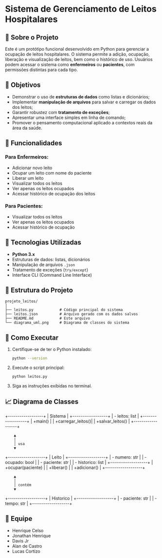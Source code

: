 # Sistema de Gerenciamento de Leitos Hospitalares

## 🏥 Sobre o Projeto

Este é um protótipo funcional desenvolvido em Python para gerenciar a ocupação de leitos hospitalares. O sistema permite a adição, ocupação, liberação e visualização de leitos, bem como o histórico de uso. Usuários podem acessar o sistema como **enfermeiros** ou **pacientes**, com permissões distintas para cada tipo.

## 🎯 Objetivos

- Demonstrar o uso de **estruturas de dados** como listas e dicionários;
- Implementar **manipulação de arquivos** para salvar e carregar os dados dos leitos;
- Garantir robustez com **tratamento de exceções**;
- Apresentar uma interface simples em linha de comando;
- Promover o pensamento computacional aplicado a contextos reais da área da saúde.

## 🧩 Funcionalidades

### Para Enfermeiros:
- Adicionar novo leito
- Ocupar um leito com nome do paciente
- Liberar um leito
- Visualizar todos os leitos
- Ver apenas os leitos ocupados
- Acessar histórico de ocupação dos leitos

### Para Pacientes:
- Visualizar todos os leitos
- Ver apenas os leitos ocupados
- Acessar histórico de ocupação

## 🧠 Tecnologias Utilizadas

- **Python 3.x**
- Estruturas de dados: listas, dicionários
- Manipulação de arquivos `.json`
- Tratamento de exceções (`try/except`)
- Interface CLI (Command Line Interface)

## 📂 Estrutura do Projeto

```
projeto_leitos/
│
├── leitos.py            # Código principal do sistema
├── leitos.json          # Arquivo gerado com os dados salvos
├── README.md            # Este arquivo
└── diagrama_uml.png     # Diagrama de classes do sistema
```

## 📌 Como Executar

1. Certifique-se de ter o Python instalado:
   ```bash
   python --version
   ```

2. Execute o script principal:
   ```bash
   python leitos.py
   ```

3. Siga as instruções exibidas no terminal.

## 📈 Diagrama de Classes
+------------------+
|     Sistema      |
+------------------+
| - leitos: list   |
+------------------+
| +main()          |
| +carregar_leitos()|
| +salvar_leitos()  |
+------------------+

        ▲
        │
        │ usa
        ▼

+-------------------+
|     Leito         |
+-------------------+
| - numero: str     |
| - ocupado: bool   |
| - paciente: str   |
| - historico: list |
+-------------------+
| +ocupar(paciente) |
| +liberar()        |
| +adicionar()      |
+-------------------+

        ▲
        │
        │ contém
        ▼

+-------------------+
|   Historico       |
+-------------------+
| - paciente: str   |
| - tempo: str      |
+-------------------+


## 👥 Equipe

- Henrique Celso 
- Jonathan Henrique 
- Davis Jr 
- Alan de Castro 
- Lucas Cortizo


